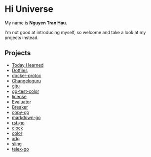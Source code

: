 # Hi Universe

My name is **Nguyen Tran Hau**.

I'm not good at introducing myself, so welcome and take a look at my projects instead.

## Projects

- [Today I learned](https://github.com/haunt98/til)
- [Dotfiles](https://github.com/haunt98/dotfiles)
- [docker-protoc](https://github.com/haunt98/docker-protoc)
- [Changeloguru](https://github.com/haunt98/changeloguru)
- [gitu](https://github.com/haunt98/gitu)
- [go-test-color](https://github.com/haunt98/go-test-color)
- [license](https://github.com/haunt98/license)
- [Evaluator](https://github.com/haunt98/evaluator)
- [Breaker](https://github.com/haunt98/breaker)
- [copy-go](https://github.com/haunt98/copy-go)
- [markdown-go](https://github.com/haunt98/markdown-go)
- [rst-go](https://github.com/haunt98/rst-go)
- [clock](https://github.com/haunt98/clock)
- [color](https://github.com/haunt98/color)
- [xdg](https://github.com/haunt98/xdg)
- [sling](https://github.com/haunt98/sling)
- [telex-go](https://github.com/haunt98/telex-go)
